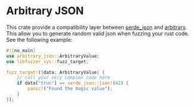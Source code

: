 Arbitrary JSON
==============

This crate provide a compatibility layer between
[serde_json](https://github.com/serde-rs/json) and
[arbitrary](https://github.com/rust-fuzz/arbitrary).
This allow you to generate random valid json when fuzzing your rust code. See
the following example:

```rust
#![no_main]
use arbitrary_json::ArbitraryValue;
use libfuzzer_sys::fuzz_target;

fuzz_target!(|data: ArbitraryValue| {
    // call your very complex code here
    if data["truc"] == serde_json::json!(42) {
        panic!("Found the magic value");
    }
});
```